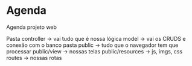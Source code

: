 # Agenda
Agenda projeto web

Pasta controller -> vai tudo que é nossa lógica
model -> vai os CRUDS e conexão com o banco
pasta public -> tudo que o navegador tem que processar
public/view -> nossas telas
public/resources -> js, imgs, css
routes -> nossas rotas